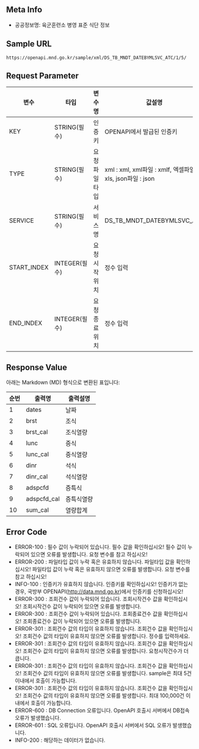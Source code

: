 ## Meta Info

- 공공정보명: 육군훈련소 병영 표준 식단 정보

## Sample URL

```
https://openapi.mnd.go.kr/sample/xml/DS_TB_MNDT_DATEBYMLSVC_ATC/1/5/
```

## Request Parameter

| 변수          | 타입          | 변수명     | 값설명                                                |
|-------------|-------------|---------|----------------------------------------------------|
| KEY         | STRING(필수)  | 인증키     | OPENAPI에서 발급된 인증키                                  |
| TYPE        | STRING(필수)  | 요청파일 타입 | xml : xml, xml파일 : xmlf, 엑셀파일 : xls, json파일 : json |
| SERVICE     | STRING(필수)  | 서비스명    | DS_TB_MNDT_DATEBYMLSVC_ATC                         |
| START_INDEX | INTEGER(필수) | 요청시작위치  | 정수 입력                                              |
| END_INDEX   | INTEGER(필수) | 요청종료위치  | 정수 입력                                              |

## Response Value

아래는 Markdown (MD) 형식으로 변환된 표입니다:

| 순번 | 출력명         | 출력설명  |
|----|-------------|-------|
| 1  | dates       | 날짜    |
| 2  | brst        | 조식    |
| 3  | brst_cal    | 조식열량  |
| 4  | lunc        | 중식    |
| 5  | lunc_cal    | 중식열량  |
| 6  | dinr        | 석식    |
| 7  | dinr_cal    | 석식열량  |
| 8  | adspcfd     | 증특식   |
| 9  | adspcfd_cal | 증특식열량 |
| 10 | sum_cal     | 열량합계  |

## Error Code

- ERROR-100 : 필수 값이 누락되어 있습니다. 필수 값을 확인하십시오! 필수 값이 누락되어 있으면 오류를 발생합니다. 요청 변수를 참고 하십시오!
- ERROR-200 : 파일타입 값이 누락 혹은 유효하지 않습니다. 파일타입 값을 확인하십시오! 파일타입 값이 누락 혹은 유효하지 않으면 오류를 발생합니다. 요청 변수를 참고 하십시오!
- INFO-100 : 인증키가 유효하지 않습니다. 인증키를 확인하십시오! 인증키가 없는 경우, 국방부 OPENAPI(http://data.mnd.go.kr)에서 인증키를 신청하십시오!
- ERROR-300 : 조회건수 값이 누락되어 있습니다. 조회시작건수 값을 확인하십시오! 조회시작건수 값이 누락되어 있으면 오류를 발생합니다.
- ERROR-300 : 조회건수 값이 누락되어 있습니다. 조회종료건수 값을 확인하십시오! 조회종료건수 값이 누락되어 있으면 오류를 발생합니다.
- ERROR-301 : 조회건수 값의 타입이 유효하지 않습니다. 조회건수 값을 확인하십시오! 조회건수 값의 타입이 유효하지 않으면 오류를 발생합니다. 정수를 입력하세요.
- ERROR-301 : 조회건수 값의 타입이 유효하지 않습니다. 조회건수 값을 확인하십시오! 조회건수 값의 타입이 유효하지 않으면 오류를 발생합니다. 요청시작건수가 더 큽니다.
- ERROR-301 : 조회건수 값의 타입이 유효하지 않습니다. 조회건수 값을 확인하십시오! 조회건수 값의 타입이 유효하지 않으면 오류를 발생합니다. sample은 최대 5건 이내에서 호출이 가능합니다.
- ERROR-301 : 조회건수 값의 타입이 유효하지 않습니다. 조회건수 값을 확인하십시오! 조회건수 값의 타입이 유효하지 않으면 오류를 발생합니다. 최대 100,000건 이내에서 호출이 가능합니다.
- ERROR-600 : DB Connection 오류입니다. OpenAPI 호출시 서버에서 DB접속 오류가 발생했습니다.
- ERROR-601 : SQL 오류입니다. OpenAPI 호출시 서버에서 SQL 오류가 발생했습니다.
- INFO-200 : 해당하는 데이터가 없습니다.			
